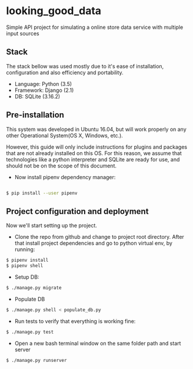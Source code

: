 # looking_good_data
Simple API project for simulating a online store data service with multiple input sources

## Stack

The stack bellow was used mostly due to it's ease of installation, configuration and also efficiency and portability.
* Language: Python (3.5)
* Framework: Django (2.1)
* DB: SQLite (3.16.2)

## Pre-installation

This system was developed in Ubuntu 16.04, but will work properly on any other Operational System(OS X, Windows, etc.).

However, this guide will only include instructions for plugins and packages that are not already installed on this OS. For this reason, we assume that technologies like a python interpreter and SQLite are ready for use, and should not be on the scope of this document.

* Now install pipenv dependency manager:

```bash

$ pip install --user pipenv

```

## Project configuration and deployment

Now we'll start setting up the project.

* Clone the repo from github and change to project root directory. After that install project dependencies and go to python virtual env, by running:

```bash
$ pipenv install
$ pipenv shell
```

* Setup DB:

```bash
$ ./manage.py migrate
```

* Populate DB

```bash
$ ./manage.py shell < populate_db.py
```

* Run tests to verify that everything is working fine:

```bash
$ ./manage.py test
```

* Open a new bash terminal window on the same folder path and start server
```bash
$ ./manage.py runserver
```